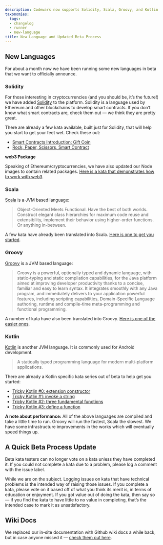 ```yaml
---
description: Codewars now supports Solidity, Scala, Groovy, and Kotlin!
taxonomies:
  tags:
  - changelog
  - runner
  - new-language
title: New Language and Updated Beta Process
---
```


## New Languages

For about a month now we have been running some new languages in beta that we want to officially announce.

### Solidity

For those interesting in cryptocurrencies (and you should be, it’s the future!) we have added [Solidity](https://solidity.readthedocs.io/en/develop/) to the platform. Solidity is a language used by Ethereum and other blockchains to develop smart contracts. If you don’t know what smart contracts are, check them out — we think they are pretty great.

There are already a few kata available, built just for Solidity, that will help you start to get your feet wet. Check these out:

- [Smart Contracts Introduction: Gift Coin](https://www.codewars.com/kata/smart-contracts-introduction-giftcoin)
- [Rock, Paper, Scissors, Smart Contract](https://www.codewars.com/kata/rock-paper-scissors-smart-contract)

**web3 Package**

Speaking of Ethereum/cryptocurrencies, we have also updated our Node images to contain related packages. [Here is a kata that demonstrates how to work with web3](https://www.codewars.com/kata/59b85549afcda2beb80000ab).

### Scala

[Scala](https://www.scala-lang.org/) is a JVM based language:

> Object-Oriented Meets Functional. Have the best of both worlds. Construct elegant class hierarchies for maximum code reuse and extensibility, implement their behavior using higher-order functions. Or anything in-between.

A few kata have already been translated into Scala. [Here is one to get you started](https://www.codewars.com/kata/are-they-the-same).

### Groovy

[Groovy](http://groovy-lang.org/) is a JVM based language:

> Groovy is a powerful, optionally typed and dynamic language, with static-typing and static compilation capabilities, for the Java platform aimed at improving developer productivity thanks to a concise, familiar and easy to learn syntax. It integrates smoothly with any Java program, and immediately delivers to your application powerful features, including scripting capabilities, Domain-Specific Language authoring, runtime and compile-time meta-programming and functional programming.

A number of kata have also been translated into Groovy. [Here is one of the easier ones](https://www.codewars.com/kata/selective-array-reversing).

### Kotlin

[Kotlin](https://kotlinlang.org/) is another JVM language. It is commonly used for Android development.

> A statically typed programming language for modern multi-platform applications.

There are already a Kotlin specific kata series out of beta to help get you started:

- [Tricky Kotlin #0: extension constructor](https://www.codewars.com/kata/tricky-kotlin-number-0-extension-constructor)
- [Tricky Kotlin #1: invoke a string](https://www.codewars.com/kata/tricky-kotlin-number-1-invoke-a-string)
- [Tricky Kotlin #2: three fundamental functions](https://www.codewars.com/kata/tricky-kotlin-number-2-three-fundamental-functions)
- [Tricky Kotlin #3: define a function](https://www.codewars.com/kata/tricky-kotlin-number-3-define-a-function)

**A note about performance:** All of the above languages are compiled and take a little time to run. Groovy will run the fastest, Scala the slowest. We have some infrastructure improvements in the works which will eventually speed things up.

## A Quick Beta Process Update

Beta kata testers can no longer vote on a kata unless they have completed it. If you could not complete a kata due to a problem, please log a comment with the issue label.

While we are on the subject. Logging issues on kata that have technical problems is the intended way of raising those issues. If you complete a kata, please vote on it based off of what you think its merit is, in terms of education or enjoyment. If you got value out of doing the kata, then say so — if you find the kata to have little to no value in completing, that’s the intended case to mark it as unsatisfactory.

## Wiki Docs

We replaced our in-site documentation with Github wiki docs a while back, but in case anyone missed it — [check them out here](https://github.com/Codewars/codewars.com/wiki).
